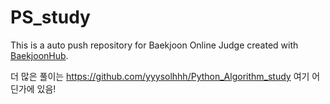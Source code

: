 # PS_study
This is a auto push repository for Baekjoon Online Judge created with [BaekjoonHub](https://github.com/BaekjoonHub/BaekjoonHub).

더 많은 풀이는 https://github.com/yyysolhhh/Python_Algorithm_study 여기 어딘가에 있음!
